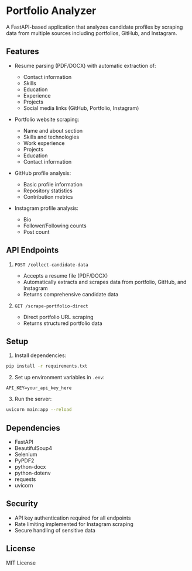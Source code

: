 # Portfolio Analyzer

A FastAPI-based application that analyzes candidate profiles by scraping data from multiple sources including portfolios, GitHub, and Instagram.

## Features

- Resume parsing (PDF/DOCX) with automatic extraction of:
  - Contact information
  - Skills
  - Education
  - Experience
  - Projects
  - Social media links (GitHub, Portfolio, Instagram)

- Portfolio website scraping:
  - Name and about section
  - Skills and technologies
  - Work experience
  - Projects
  - Education
  - Contact information

- GitHub profile analysis:
  - Basic profile information
  - Repository statistics
  - Contribution metrics

- Instagram profile analysis:
  - Bio
  - Follower/Following counts
  - Post count

## API Endpoints

1. `POST /collect-candidate-data`
   - Accepts a resume file (PDF/DOCX)
   - Automatically extracts and scrapes data from portfolio, GitHub, and Instagram
   - Returns comprehensive candidate data

2. `GET /scrape-portfolio-direct`
   - Direct portfolio URL scraping
   - Returns structured portfolio data

## Setup

1. Install dependencies:
```bash
pip install -r requirements.txt
```

2. Set up environment variables in `.env`:
```
API_KEY=your_api_key_here
```

3. Run the server:
```bash
uvicorn main:app --reload
```

## Dependencies

- FastAPI
- BeautifulSoup4
- Selenium
- PyPDF2
- python-docx
- python-dotenv
- requests
- uvicorn

## Security

- API key authentication required for all endpoints
- Rate limiting implemented for Instagram scraping
- Secure handling of sensitive data

## License

MIT License 